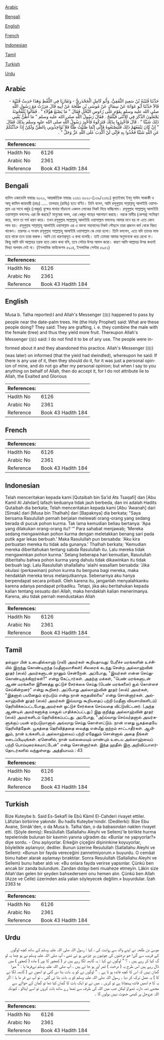 [Arabic](#arabic)

[Bengali](#bengali)

[English](#english)

[French](#french)

[Indonesian](#indonesian)

[Tamil](#tamil)

[Turkish](#turkish)

[Urdu](#urdu)

## Arabic


<div dir="rtl" lang="ar" style={{fontSize:'larger',backgroundColor:'#f8f9fa',padding:20}}>
حَدَّثَنَا قُتَيْبَةُ بْنُ سَعِيدٍ الثَّقَفِيُّ، وَأَبُو كَامِلٍ الْجَحْدَرِيُّ - وَتَقَارَبَا فِي اللَّفْظِ وَهَذَا حَدِيثُ قُتَيْبَةَ - قَالاَ حَدَّثَنَا أَبُو عَوَانَةَ عَنْ سِمَاكٍ عَنْ مُوسَى بْنِ طَلْحَةَ عَنْ أَبِيهِ قَالَ مَرَرْتُ مَعَ رَسُولِ اللَّهِ صلى الله عليه وسلم بِقَوْمٍ عَلَى رُءُوسِ النَّخْلِ فَقَالَ ‏"‏ مَا يَصْنَعُ هَؤُلاَءِ ‏"‏ ‏.‏ فَقَالُوا يُلَقِّحُونَهُ يَجْعَلُونَ الذَّكَرَ فِي الأُنْثَى فَيَلْقَحُ ‏.‏ فَقَالَ رَسُولُ اللَّهِ صلى الله عليه وسلم ‏"‏ مَا أَظُنُّ يُغْنِي ذَلِكَ شَيْئًا ‏"‏ ‏.‏ قَالَ فَأُخْبِرُوا بِذَلِكَ فَتَرَكُوهُ فَأُخْبِرَ رَسُولُ اللَّهِ صلى الله عليه وسلم بِذَلِكَ فَقَالَ ‏"‏ إِنْ كَانَ يَنْفَعُهُمْ ذَلِكَ فَلْيَصْنَعُوهُ فَإِنِّي إِنَّمَا ظَنَنْتُ ظَنًّا فَلاَ تُؤَاخِذُونِي بِالظَّنِّ وَلَكِنْ إِذَا حَدَّثْتُكُمْ عَنِ اللَّهِ شَيْئًا فَخُذُوا بِهِ فَإِنِّي لَنْ أَكْذِبَ عَلَى اللَّهِ عَزَّ وَجَلَّ ‏"‏ ‏.‏
</div>
<div style={{backgroundColor:'#f8f9fa',padding:20, marginBottom: 10}}><table> <thead> <tr> <th>References:</th> <th></th> </tr> </thead> <tbody><tr><td>Hadith No</td><td>6126</td></tr><tr><td>Arabic No</td><td>2361</td></tr><tr><td>Reference</td><td>Book 43 Hadith 184</td></tr></tbody></table></div>

## Bengali


<div dir="ltr" lang="bn" style={{fontSize:'larger',backgroundColor:'#f8f9fa',padding:20}}>
হাদিস একাডেমি নাম্বারঃ ৬০২০, আন্তর্জাতিক নাম্বারঃ ২৩৬১ ৬০২০-(১৩৯/২৩৬১) কুতাইবাহ ইবনু সাঈদ সাকাকী ও আবূ কামিল জাহদারী (রহঃ) ..... তালহাহ্ (রাযিঃ) হতে বর্ণিত। তিনি বলেন, আমি রসূলুল্লাহ সাল্লাল্লাহু আলাইহি ওয়াসাল্লাম এর সাথে খর্জুর (খেজুর) বৃক্ষের মাথায় দাঁড়ানো একদল লোকের নিকট দিয়ে যাচ্ছিলাম। রসূলুল্লাহ সাল্লাল্লাহু আলাইহি ওয়াসাল্লাম বললেনঃ এরা কি করছে? মানুষেরা বলল, এরা খেজুর গাছের পরাগায়ণ করছে। নরকে মাদীর (কেশর) সংমিশ্রণ করে, ফলে তা গর্ভ ধারণ করে। তখন রসূলুল্লাহ সাল্লাল্লাহু আলাইহি ওয়াসাল্লাম বললেনঃ আমার মনে হয় না এতে কোন লাভ হয়। রসূলুল্লাহ সাল্লাল্লাহু আলাইহি ওয়াসাল্লাম এর এ বক্তব্য সহাবাদের নিকট পৌছলে তারা প্রজনন কর্ম থেকে বিরত থাকেন। তারপর এ সংবাদ রসূলুল্লাহ সাল্লাল্লাহু আলাইহি ওয়াসাল্লাম কে দেয়া হলো। তিনি বললেন, এতে যদি তাদের লাভ হয়ে থাকে তবে তারা করুক। আমি তো ধারণাপ্রসূত এ কথা বলেছি। তাই তোমরা আমার অনুমানকে ধরে রেখো না। কিন্তু আমি যদি আল্লাহর তরফ হতে কোন কথা বলি, তবে সেটার উপর আমল করো। কারণ আমি আল্লাহর উপর কখনই মিথ্যা অপবাদ দেই না। (ইসলামিক ফাউন্ডেশন ৫৯১৪, ইসলামিক সেন্টার ৫৯৫২)
</div>
<div style={{backgroundColor:'#f8f9fa',padding:20, marginBottom: 10}}><table> <thead> <tr> <th>References:</th> <th></th> </tr> </thead> <tbody><tr><td>Hadith No</td><td>6126</td></tr><tr><td>Arabic No</td><td>2361</td></tr><tr><td>Reference</td><td>Book 43 Hadith 184</td></tr></tbody></table></div>

## English


<div dir="ltr" lang="en" style={{fontSize:'larger',backgroundColor:'#f8f9fa',padding:20}}>
Musa b. Talha reported:I and Allah's Messenger (ﷺ) happened to pass by people near the date-palm trees. He (the Holy Prophet) said: What are these people doing? They said: They are grafting, i. e. they combine the male with the female (tree) and thus they yield more fruit. Thereupon Allah's Messenger (ﷺ) said: I do not find it to be of any use. The people were informed about it and they abandoned this practice. Allah's Messenger (ﷺ) (was later) on informed (that the yield had dwindled), whereupon he said: If there is any use of it, then they should do it, for it was just a personal opinion of mine, and do not go after my personal opinion; but when I say to you anything on behalf of Allah, then do accept it, for I do not attribute lie to Allah, the Exalted and Glorious
</div>
<div style={{backgroundColor:'#f8f9fa',padding:20, marginBottom: 10}}><table> <thead> <tr> <th>References:</th> <th></th> </tr> </thead> <tbody><tr><td>Hadith No</td><td>6126</td></tr><tr><td>Arabic No</td><td>2361</td></tr><tr><td>Reference</td><td>Book 43 Hadith 184</td></tr></tbody></table></div>

## French


<div dir="ltr" lang="fr" style={{fontSize:'larger',backgroundColor:'#f8f9fa',padding:20}}>

</div>
<div style={{backgroundColor:'#f8f9fa',padding:20, marginBottom: 10}}><table> <thead> <tr> <th>References:</th> <th></th> </tr> </thead> <tbody><tr><td>Hadith No</td><td>6126</td></tr><tr><td>Arabic No</td><td>2361</td></tr><tr><td>Reference</td><td>Book 43 Hadith 184</td></tr></tbody></table></div>

## Indonesian


<div dir="ltr" lang="id" style={{fontSize:'larger',backgroundColor:'#f8f9fa',padding:20}}>
Telah menceritakan kepada kami [Qutaibah bin Sa'id Ats Tsaqafi] dan [Abu Kamil Al Jahdari] lafazh keduanya tidak jauh berbeda, dan ini adalah Hadits Qutaibah dia berkata; Telah menceritakan kepada kami [Abu 'Awanah] dari [Simak] dari [Musa bin Thalhah] dari [Bapaknya] dia berkata; "Saya bersama Rasulullah pernah berjalan melewati orang-orang yang sedang berada di pucuk pohon kurma. Tak lama kemudian beliau bertanya: 'Apa yang dilakukan orang-orang itu? '" Para sahabat menjawab; 'Mereka sedang mengawinkan pohon kurma dengan meletakkan benang sari pada putik agar lekas berbuah.' Maka Rasulullah pun bersabda: 'Aku kira perbuatan mereka itu tidak ada gunanya.' Thalhah berkata; 'Kemudian mereka diberitahukan tentang sabda Rasulullah itu. Lalu mereka tidak mengawinkan pohon kurma.' Selang beberapa hari kemudian, Rasulullah diberitahu bahwa pohon kurma yang dahulu tidak dikawinkan itu tidak berbuah lagi. Lalu Rasulullah shallallahu 'alaihi wasallam bersabda: 'Jika okulasi (perkawinan) pohon kurma itu berguna bagi mereka, maka hendaklah mereka terus melanjutkannya. Sebenarnya aku hanya berpendapat secara pribadi. Oleh karena itu, janganlah menyalahkanku karena adanya pendapat pribadiku. Tetapi, jika aku beritahukan kepada kalian tentang sesuatu dari Allah, maka hendaklah kalian menerimanya. Karena, aku tidak pernah mendustakan Allah
</div>
<div style={{backgroundColor:'#f8f9fa',padding:20, marginBottom: 10}}><table> <thead> <tr> <th>References:</th> <th></th> </tr> </thead> <tbody><tr><td>Hadith No</td><td>6126</td></tr><tr><td>Arabic No</td><td>2361</td></tr><tr><td>Reference</td><td>Book 43 Hadith 184</td></tr></tbody></table></div>

## Tamil


<div dir="ltr" lang="ta" style={{fontSize:'larger',backgroundColor:'#f8f9fa',padding:20}}>
தல்ஹா பின் உபைதில்லாஹ் (ரலி) அவர்கள் கூறியதாவது: பேரீச்ச மரங்களின் உச்சியில் இருந்து கொண்டிருந்த (மதீனாவாசிகள்) சிலரைக் கடந்து சென்ற அல்லாஹ்வின் தூதர் (ஸல்) அவர்களுடன் நானும் சென்றேன். அப்போது, "இவர்கள் என்ன செய்துகொண்டிருக்கிறார்கள்?" என்று கேட்டார்கள். அதற்கு மக்கள், "பெண் மரங்களுடன் ஆண் மரங்களை இணைத்து ஒட்டுச் சேர்க்கை செய்து (பெண் மரங்களை) சூல் கொள்ளச் செய்கின்றனர்" என்று கூறினர். அப்போது அல்லாஹ்வின் தூதர் (ஸல்) அவர்கள், "இதனால் பயனேதும் ஏற்படும் என்று நான் கருதவில்லை" என்று சொன்னார்கள். அல்லாஹ்வின் தூதர் (ஸல்) அவர்கள் இவ்வாறு கூறியதைப் பற்றி (மதீனா விவசாயிகளிடம்) தெரிவிக்கப்பட்டபோது,அவர்கள் ஒட்டுச் சேர்க்கை செய்வதை விட்டுவிட்டனர். (அந்த ஆண்டில் அவர்களுக்கு மகசூல் பாதிக்கப்பட்டது.) இது குறித்து அல்லாஹ்வின் தூதர் (ஸல்) அவர்களிடம் தெரிவிக்கப்பட்டது. அப்போது, "அ(வ்வாறு செய்வ)தனால் அவர்களுக்குப் பயன் ஏற்படுமானால் அவ்வாறு செய்து கொள்ளட்டும். நான் எனது யூகத்தையே தெரிவித்தேன். யூகத்தை தெரிவித்ததை வைத்து என்மீது குற்றம் சாட்டாதீர்கள். ஆயினும், நான் உங்களிடம் அல்லாஹ்வைப் பற்றி ஏதேனும் சொன்னால் அதை நீங்கள் கடைப்பிடியுங்கள். ஏனெனில், நான் வல்லமையும் மாண்பும் உடைய அல்லாஹ்வைப் பற்றி பொய்யுரைக்கமாட்டேன்" என்று சொன்னார்கள். இந்த ஹதீஸ் இரு அறிவிப்பாளர்தொடர்களில் வந்துள்ளது. அத்தியாயம் : 43
</div>
<div style={{backgroundColor:'#f8f9fa',padding:20, marginBottom: 10}}><table> <thead> <tr> <th>References:</th> <th></th> </tr> </thead> <tbody><tr><td>Hadith No</td><td>6126</td></tr><tr><td>Arabic No</td><td>2361</td></tr><tr><td>Reference</td><td>Book 43 Hadith 184</td></tr></tbody></table></div>

## Turkish


<div dir="ltr" lang="tr" style={{fontSize:'larger',backgroundColor:'#f8f9fa',padding:20}}>
Bize Kuteybe b. Said Es-Sekafî ile Ebû Kâmil El-Cahderi rivayet ettiler. Lâfızları birbirine yakındır. Bu hadîs Kuteybe'nindir. (Dedilerki): Bize Ebu Avane, Simâk'den, o da Musa b. Talha'dan, o da babasından naklen rivayet etti. (Şöyle demiş): Resûlullah (Sallallahu Aleyhi ve Sellem)'le birlikte hurma tepelerinde bulunan bir kavmin yanına uğradım da: «Bunlar ne yapıyorlar?» diye sordu. - Onu aşılıyorlar. Erkeğin çiçeğini dişininkine koyuyorlar, böylelikle aşılanıyor, dediler. Bunun üzerine Resulullah (Sallallahu Aleyhi ve Sellem): «Bunun bir fayda vereceğini zannetmiyorum.» buyurdu. O cemâat biınu haber alarak aşılamayı bıraktılar. Sonra Resulullah (Sallallahu Aleyhi ve Sellem) bunu haber aldı ve: «Bu onlara fayda verirse yapsınlar. Çünkü ben ancak bir zanda bulundum. Zandan dolayı beni muaheze etmeyin. Lâkin size Allah'dan gelen bir şeyden bahsedersem onu hemen alın. Çünkü ben Allah (Azze ve Celle) üzerinden asla yalan söyleyecek değilim.» buyurdular. İzah 2363 te
</div>
<div style={{backgroundColor:'#f8f9fa',padding:20, marginBottom: 10}}><table> <thead> <tr> <th>References:</th> <th></th> </tr> </thead> <tbody><tr><td>Hadith No</td><td>6126</td></tr><tr><td>Arabic No</td><td>2361</td></tr><tr><td>Reference</td><td>Book 43 Hadith 184</td></tr></tbody></table></div>

## Urdu


<div dir="rtl" lang="ur" style={{fontSize:'larger',backgroundColor:'#f8f9fa',padding:20}}>
موسیٰ بن طلحہ نے اپنے والد سے روایت کی ، کہا : رسول اللہ صلی اللہ علیہ وسلم کے ساتھ کچھ لوگوں کے قریب سے گزرا جو درختوں کی چوٹیوں پر چڑھے ہو ئے تھے ، آپ صلی اللہ علیہ وسلم نے پو چھا یہ لو گ کیا کر رہے ہیں ۔ ؟ " لوگوں نے کہا : یہ گابھہ لگا رہے ہیں نر ( کھجور کا بور ) مادہ ( کھجور ) میں ڈال رہے ہیں اس طرح یہ ( درخت ) ثمر آور ہو جا تے ہیں ۔ آپ صلی اللہ علیہ وسلم نےفرما یا : " میرا گمان نہیں کہ اس کا کچھ فائدہ ہو تا ہے ۔ " لوگوں نے کو یہ بات بتا دی گئی تو انھوں نے ( گابھہ لگا نے کا ) یہ عمل ترک کر دیا ۔ رسول اللہ صلی اللہ علیہ وسلم کو یہ بات بتا ئی گئی ۔ تو آپ نے فر ما یا : اگر یہ کا م انھیں فائدہ پہنچاتا ہے تو کریں ۔ میں نے تو ایک بات کا گمان کیا تھا تو گمان کے حوالے سے مجھے ذمہ دارنہ ٹھہراؤ لیکن جب میں اللہ کی طرف سے تمھا رے ساتھ بات کروں تو اسے اپنالو ، کیونکہ اللہ عزوجل پر کبھی جھوٹ نہیں بولوں گا ۔
</div>
<div style={{backgroundColor:'#f8f9fa',padding:20, marginBottom: 10}}><table> <thead> <tr> <th>References:</th> <th></th> </tr> </thead> <tbody><tr><td>Hadith No</td><td>6126</td></tr><tr><td>Arabic No</td><td>2361</td></tr><tr><td>Reference</td><td>Book 43 Hadith 184</td></tr></tbody></table></div>